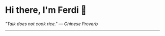 <h1>Hi there, I'm Ferdi 👋</h1>

<p><em>
  "Talk does not cook rice." — Chinese Proverb
</em></p>

---
